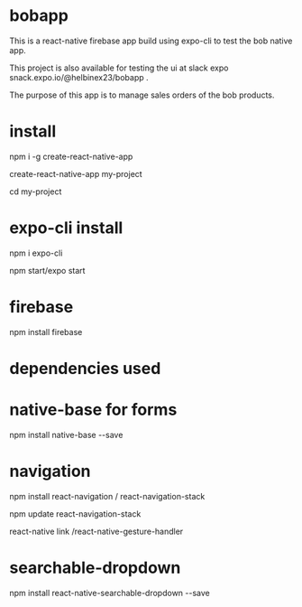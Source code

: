 # bobapp
This is a react-native firebase app build using expo-cli to test the bob native app.

This project is also available for testing the ui at slack expo snack.expo.io/@helbinex23/bobapp .

The purpose of this app is to manage sales orders of the bob products.

# install
npm i -g create-react-native-app

create-react-native-app my-project

cd my-project

# expo-cli install
npm i expo-cli

npm start/expo start

# firebase
npm install firebase

# dependencies used

# native-base for forms
npm install native-base --save

# navigation
npm install react-navigation / react-navigation-stack

npm update react-navigation-stack

react-native link /react-native-gesture-handler

# searchable-dropdown
npm install react-native-searchable-dropdown --save

